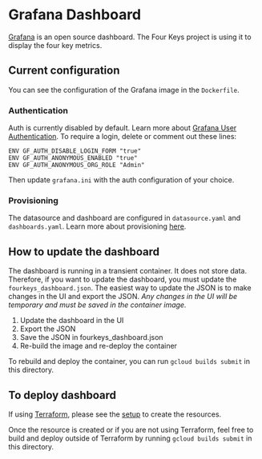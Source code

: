# Grafana Dashboard

[Grafana](https://grafana.com) is an open source dashboard.  The Four Keys project is using it to display the four key metrics.  

## Current configuration
You can see the configuration of the Grafana image in the `Dockerfile`.  

### Authentication
Auth is currently disabled by default. Learn more about [Grafana User Authentication](https://grafana.com/docs/grafana/latest/auth/). To require a login, delete or comment out these lines: 

```
ENV GF_AUTH_DISABLE_LOGIN_FORM "true"
ENV GF_AUTH_ANONYMOUS_ENABLED "true"
ENV GF_AUTH_ANONYMOUS_ORG_ROLE "Admin"
```

Then update `grafana.ini` with the auth configuration of your choice.

### Provisioning
The datasource and dashboard are configured in `datasource.yaml` and `dashboards.yaml`.  Learn more about provisioning [here](https://grafana.com/docs/grafana/latest/administration/provisioning/). 

## How to update the dashboard
The dashboard is running in a transient container. It does not store data.  Therefore, if you want to update the dashboard, you must update the `fourkeys_dashboard.json`.  The easiest way to update the JSON is to make changes in the UI and export the JSON.  *Any changes in the UI will be temporary and must be saved in the container image.*  

1.  Update the dashboard in the UI
1.  Export the JSON
1.  Save the JSON in fourkeys_dashboard.json
1.  Re-build the image and re-deploy the container

To rebuild and deploy the container, you can run `gcloud builds submit` in this directory. 


## To deploy dashboard
If using [Terraform](https://www.terraform.io), please see the [setup](setup/) to create the resources.  

Once the resource is created or if you are not using Terraform, feel free to build and deploy outside of Terraform by running `gcloud builds submit` in this directory. 
